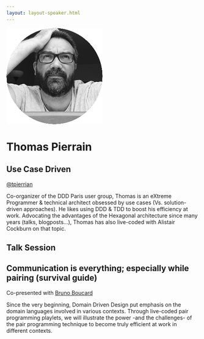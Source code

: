 ```yaml
---
layout: layout-speaker.html
---
```


<div class="container section featured-speaker">
  <div class="row">
    <div class="col-xs-12 col-sm-2 img-container">
      <img class="speaker-page-img" src="../img/speakers/Thomas-Pierrain-ON.png">
    </div>
    <div class="col-xs-12 col-sm-10 copy-container">
      <h1 class="speaker-header">Thomas Pierrain</h1>
      <h2 class="speaker-subtitle">Use Case Driven</h2>
      <p class="copy"><a class="speaker-handle" href="https://twitter.com/tpierrain" target="_blank">@tpierrian</a></p>
      <p class="copy">Co-organizer of the DDD Paris user group, Thomas is an eXtreme Programmer &amp; technical architect obsessed by use cases (Vs. solution-driven approaches). He likes using DDD &amp; TDD to boost his efficiency at work. Advocating the advantages of the Hexagonal architecture since many years (talks, blogposts...), Thomas has also live-coded with Alistair Cockburn on that topic.</p>
      <h2 class="speaker-subheader">Talk Session</h2>
      <h2 class="speaker-subheader gold">Communication is everything; especially while pairing (survival guide)</h2>
      <p class="copy">Co-presented with <a href="speakers/bruno-boucard.html">Bruno Boucard</a></p>
      <p class="copy">Since the very beginning, Domain Driven Design put emphasis on the domain languages involved in various contexts. Through live-coded pair programming playlets, we will illustrate the power -and the challenges- of the pair programming technique to become truly efficient at work in different contexts.</p>
      <!--<a class="btn" href="https://ti.to/explore-ddd-conference/2017">Buy Tickets</a>-->
    </div>
  </div>
</div>